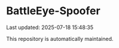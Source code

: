 # BattleEye-Spoofer

Last updated: 2025-07-18 15:48:35

This repository is automatically maintained.
